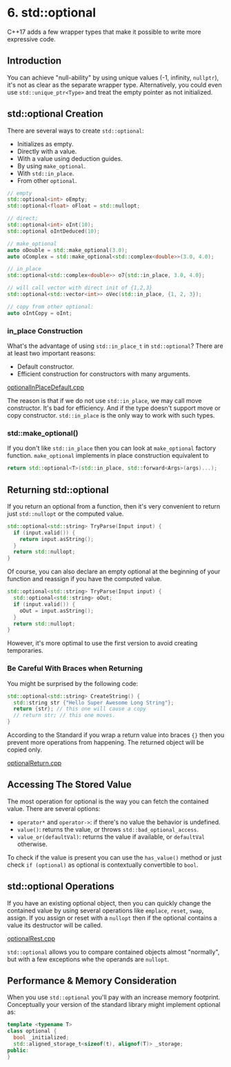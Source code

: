 # 6. std::optional

C++17 adds a few wrapper types that make it possible to write more
expressive code.

## Introduction

You can achieve "null-ability" by using unique values (-1, infinity, `nullptr`), it's
not as clear as the separate wrapper type. Alternatively, you could even use
`std::unique_ptr<Type>` and treat the empty pointer as not initialized.

## std::optional Creation

There are several ways to create `std::optional`:

+ Initializes as empty.
+ Directly with a value.
+ With a value using deduction guides.
+ By using `make_optional`.
+ With `std::in_place`.
+ From other `optional`.

```c++
// empty
std::optional<int> oEmpty;
std::optional<float> oFloat = std::nullopt;

// direct;
std::optional<int> oInt(10);
std::optional oIntDeduced(10);

// make_optional
auto oDouble = std::make_optional(3.0);
auto oComplex = std::make_optional<std::complex<double>>(3.0, 4.0);

// in_place
std::optional<std::complex<double>> o7{std::in_place, 3.0, 4.0};

// will call vector with direct init of {1,2,3}
std::optional<std::vector<int>> oVec(std::in_place, {1, 2, 3});

// copy from other optional:
auto oIntCopy = oInt;
```

### in_place Construction

What's the advantage of using `std::in_place_t` in `std::optional`? There
are at least two important reasons:

+ Default constructor.
+ Efficient construction for constructors with many arguments.

[optionalInPlaceDefault.cpp](./optionalInPlaceDefault.cpp)

The reason is that if we do not use `std::in_place`, we may call move constructor.
It's bad for efficiency. And if the type doesn't support move or copy constructor.
`std::in_place` is the only way to work with such types.

### std::make_optional()

If you don't like `std::in_place` then you can look at `make_optional` factory
function. `make_optional` implements in place construction equivalent to

```c++
return std::optional<T>(std::in_place, std::forward<Args>(args)...);
```

## Returning std::optional

If you return an optional from a function, then it's very convenient to return just
`std::nullopt` or the computed value.

```c++
std::optional<std::string> TryParse(Input input) {
  if (input.valid()) {
    return input.asString();
  }
  return std::nullopt;
}
```

Of course, you can also declare an empty optional at the beginning of your function
and reassign if you have the computed value.

```c++
std::optional<std::string> TryParse(Input input) {
  std::optional<std::string> oOut;
  if (input.valid()) {
    oOut = input.asString();
  }
  return std::nullopt;
}
```

However, it's more optimal to use the first version to avoid creating temporaries.

### Be Careful With Braces when Returning

You might be surprised by the following code:

```c++
std::optional<std::string> CreateString() {
  std::string str {"Hello Super Awesome Long String"};
  return {str}; // this one will cause a copy
  // return str; // this one moves.
}
```

According to the Standard if you wrap a return value into braces `{}` then you
prevent more operations from happening. The returned object will be copied only.

[optionalReturn.cpp](./optionalReturn.cpp)

## Accessing The Stored Value

The most operation for optional is the way you can fetch the contained value. There
are several options:

+ `operator*` and `operator->`: if there's no value the behavior is undefined.
+ `value()`: returns the value, or throws `std::bad_optional_access`.
+ `value_or(defaultVal)`: returns the value if available, or `defaultVal` otherwise.

To check if the value is present you can use the `has_value()` method or just check
`if (optional)` as optional is contextually convertible to `bool`.

## std::optional Operations

If you have an existing optional object, then you can quickly change the contained
value by using several operations like `emplace`, `reset`, `swap`, assign. If you
assign or reset with a `nullopt` then if the optional contains a value its destructor
will be called.

[optionalRest.cpp](./optionalRest.cpp)

`std::optional` allows you to compare contained objects almost "normally", but with
a few exceptions whe the operands are `nullopt`.

## Performance & Memory Consideration

When you use `std::optional` you'll pay with an increase memory footprint. Conceptually
your version of the standard library might implement optional as:

```c++
template <typename T>
class optional {
  bool _initialized;
  std::aligned_storage_t<sizeof(t), alignof(T)> _storage;
public:
}
```
